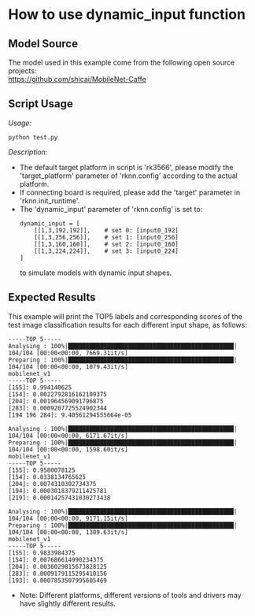 # How to use dynamic_input function

## Model Source
The model used in this example come from the following open source projects:  
https://github.com/shicai/MobileNet-Caffe

## Script Usage
*Usage:*
```
python test.py
```
*Description:*
- The default target platform in script is 'rk3566', please modify the 'target_platform' parameter of 'rknn.config' according to the actual platform.
- If connecting board is required, please add the 'target' parameter in 'rknn.init_runtime'.
- The 'dynamic_input' parameter of 'rknn.config' is set to:
    ```
    dynamic_input = [
        [[1,3,192,192]],    # set 0: [input0_192]
        [[1,3,256,256]],    # set 1: [input0_256]
        [[1,3,160,160]],    # set 2: [input0_160]
        [[1,3,224,224]],    # set 3: [input0_224]
    ]
    ```
    to simulate models with dynamic input shapes.

## Expected Results
This example will print the TOP5 labels and corresponding scores of the test image classification results for each different input shape, as follows:
```
-----TOP 5-----
Analysing : 100%|███████████████████████████████████████████████| 104/104 [00:00<00:00, 7669.31it/s]
Preparing : 100%|███████████████████████████████████████████████| 104/104 [00:00<00:00, 1079.43it/s]
mobilenet_v1
-----TOP 5-----
[155]: 0.994140625
[154]: 0.0022792816162109375
[204]: 0.001964569091796875
[283]: 0.0009207725524902344
[194 196 284]: 9.40561294555664e-05

Analysing : 100%|███████████████████████████████████████████████| 104/104 [00:00<00:00, 6171.67it/s]
Preparing : 100%|███████████████████████████████████████████████| 104/104 [00:00<00:00, 1598.60it/s]
mobilenet_v1
-----TOP 5-----
[155]: 0.9580078125
[154]: 0.0338134765625
[204]: 0.0074310302734375
[194]: 0.0003018379211425781
[219]: 0.00014257431030273438

Analysing : 100%|███████████████████████████████████████████████| 104/104 [00:00<00:00, 9171.15it/s]
Preparing : 100%|███████████████████████████████████████████████| 104/104 [00:00<00:00, 1389.63it/s]
mobilenet_v1
-----TOP 5-----
[155]: 0.9833984375
[154]: 0.007686614990234375
[204]: 0.0036029815673828125
[283]: 0.0009179115295410156
[193]: 0.0007853507995605469
```
- Note: Different platforms, different versions of tools and drivers may have slightly different results.